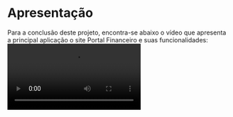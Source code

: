 # Apresentação

Para a conclusão deste projeto, encontra-se abaixo o vídeo que apresenta a principal aplicação o site Portal Financeiro e suas funcionalidades:
<video src="img/Projeto Financeiro.mp4">

